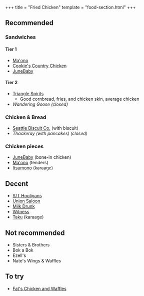 +++
title = "Fried Chicken"
template = "food-section.html"
+++

## Recommended
### Sandwiches
#### Tier 1
- [Ma'ono](https://www.maonoseattle.com/)
- [Cookie's Country Chicken](https://www.cookiescountrychicken.com/)
- [JuneBaby](https://www.junebabyseattle.com/)

#### Tier 2
- [Triangle Spirits](https://www.trianglefremont.com/)
    - Good cornbread, fries, and chicken skin, average chicken
- _Wandering Goose (closed)_

### Chicken & Bread
- [Seattle Biscuit Co.](https://seattlebiscuitcompany.com/) (with biscuit)
- _Thackeray (with pancakes) (closed)_

### Chicken pieces
- [JuneBaby](https://www.junebabyseattle.com/) (bone-in chicken)
- [Ma'ono](https://www.maonoseattle.com/) (tenders)
- [Itsumono](https://itsumonoseattle.wixsite.com/home) (karaage)

## Decent
- [S/T Hooligans](https://www.sthooligans.com/)
- [Union Saloon](https://www.unionsaloonseattle.com/)
- [Milk Drunk](https://www.themilkdrunk.com/)
- [Witness](https://witnessbar.com/)
- [Taku](https://www.takuseattle.com/) (karaage)

## Not recommended
- Sisters & Brothers
- Bok a Bok
- Ezell's
- Nate's Wings & Waffles

## To try
- [Fat's Chicken and Waffles](https://fatschickenandwaffles.com/)
